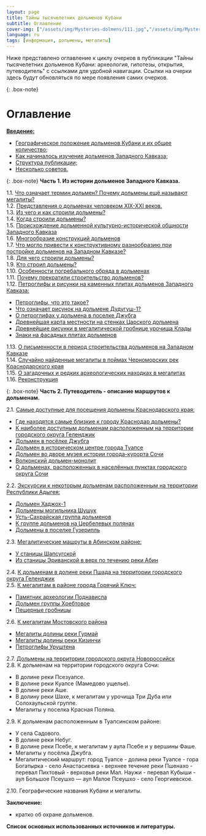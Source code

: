 ```yaml
---
layout: page
title: Тайны тысячелетних дольменов Кубани
subtitle: Оглавление
cover-img: ["/assets/img/Mysteries-dolmens/111.jpg","/assets/img/Mysteries-dolmens/222.jpg"]
language: ru
tags: [информация, дольмены, мегалиты]
---
```

Ниже представлено оглавление к циклу очерков в публикации "Тайны тысячелетних дольменов Кубани: археология, гипотезы, открытия, путеводитель" с ссылками для удобной навигации.
Ссылки на очерки здесь будут обновляться по мере появления самих очерков.

{: .box-note}
# Оглавление

[**Введение:**](https://viktor-dnk.github.io/mysteries-dolmens-intro/)  
- [Географическое положение дольменов Кубани и их общее количество;](https://viktor-dnk.github.io/mysteries-dolmens-intro/#%D0%B2%D0%B2%D0%B5%D0%B4%D0%B5%D0%BD%D0%B8%D0%B51)
- [Как начиналось изучение дольменов Западного Кавказа;](https://viktor-dnk.github.io/mysteries-dolmens-intro/#%D0%B2%D0%B2%D0%B5%D0%B4%D0%B5%D0%BD%D0%B8%D0%B52)
- [Структура публикации;](https://viktor-dnk.github.io/mysteries-dolmens-intro/#%D0%B2%D0%B2%D0%B5%D0%B4%D0%B5%D0%BD%D0%B8%D0%B53)
- [Несколько советов.](https://viktor-dnk.github.io/mysteries-dolmens-intro/#%D0%B2%D0%B2%D0%B5%D0%B4%D0%B5%D0%BD%D0%B8%D0%B54)

{: .box-note}
**<a name="ch1"></a>Часть 1. Из истории дольменов Западного Кавказа.**

1.1. [Что означает термин дольмен? Почему дольмены ещё называют мегалиты?](https://viktor-dnk.github.io/ch1p1/)  
1.2. [Представления о дольменах человеком ХIХ-ХХI веков.](https://viktor-dnk.github.io/ch1p2/)  
1.3. [Из чего и как строили дольмены?](https://viktor-dnk.github.io/ch1p3/)  
1.4. [Когда строили дольмены?](https://viktor-dnk.github.io/ch1p4/)  
1.5. [Происхождение дольменной культурно-исторической общности Западного Кавказа](https://viktor-dnk.github.io/ch1p5/)    
1.6. [Многообразие конструкций дольменов](https://viktor-dnk.github.io/ch1p6/)  
1.7. [Что могло привести к конструктивному разнообразию при постройке дольменов на Западном Кавказе?](https://viktor-dnk.github.io/ch1p7/)  
1.8. [Для чего строили дольмены?](https://viktor-dnk.github.io/ch1p8/)  
1.9. [Кто строил дольмены?](https://viktor-dnk.github.io/ch1p9/)  
1.10. [Особенности погребального обряда в дольменах](https://viktor-dnk.github.io/ch1p10/)  
1.11. [Почему прекратили строительство дольменов?](https://viktor-dnk.github.io/ch1p11/)  
1.12. [Петроглифы и рисунки на каменных плитах дольменов Западного Кавказа:](https://viktor-dnk.github.io/ch1p12/)  
- [Петроглифы, что это такое?](https://viktor-dnk.github.io/ch1p12/#petr1)  
- [Что означает рисунок на дольмене Дудугуш-1?](https://viktor-dnk.github.io/ch1p12/#petr2)  
- [О петроглифах у дольмена в поселке Джубга](https://viktor-dnk.github.io/ch1p12/#petr3)  
- [Древнейшая карта местности на стенках Царского дольмена](https://viktor-dnk.github.io/ch1p12/#petr4)  
- [Древнейшие рисунки в мегалитической гробнице урочища Клады](https://viktor-dnk.github.io/ch1p12/#petr5)  
- [Знаки на фасадных плитах дольменов](https://viktor-dnk.github.io/ch1p12/#petr6)  

1.13. [О письменности в период строительства дольменов на Западном Кавказе](https://viktor-dnk.github.io/ch1p13/)  
1.14. [Случайно найденные мегалиты в поймах Черноморских рек Краснодарского края](https://viktor-dnk.github.io/ch1p14/)  
1.15. [О загадочных и редких археологических находках в мегалитах](https://viktor-dnk.github.io/ch1p15/)  
1.16. [Реконструкция](https://viktor-dnk.github.io/ch1p16/)  

{: .box-note}
**<a name="ch2"></a>Часть 2. Путеводитель - описание маршрутов к дольменам.**

2.1. [Самые доступные для посещения дольмены Краснодарского края:](https://viktor-dnk.github.io/ch2p1/)  
- [Где находятся самые близкие к городу Краснодар дольмены?](https://viktor-dnk.github.io/ch2p1/#2-1-1)  
- [К наиболее доступным дольменам расположенным на территории городского округа Геленджик](https://viktor-dnk.github.io/ch2p1/#2-1-2)  
- [Дольмен в посёлке Джубга](https://viktor-dnk.github.io/ch2p1/#2-1-3)  
- [Дольмен в историческом центре города Туапсе](https://viktor-dnk.github.io/ch2p1/#2-1-4)  
- [Дольмен во дворе музея истории города-курорта Сочи](https://viktor-dnk.github.io/ch2p1/#2-1-5)  
- [Волконский дольмен-монолит](https://viktor-dnk.github.io/ch2p1/#2-1-6)  
- [О дольменах, расположенных в населённых пунктах городского округа Сочи](https://viktor-dnk.github.io/ch2p1/#2-1-7)  

2.2. [Экскурсии к некоторым дольменам расположенным на территории Республики Адыгея:](https://viktor-dnk.github.io/ch2p2/)  
- [Дольмен Хаджох-1](https://viktor-dnk.github.io/ch2p2/#2-2-1)  
- [Дольмены могильника Шушук](https://viktor-dnk.github.io/ch2p2/#2-2-5)  
- [Усть-Сахрайская группа дольменов](https://viktor-dnk.github.io/ch2p2/#2-2-2)  
- [К группе дольменов на Цербелевых полянах](https://viktor-dnk.github.io/ch2p2/#2-2-3)  
- [Дольмены в поселке Гузерипль](https://viktor-dnk.github.io/ch2p2/#2-2-4)  

2.3. [Мегалитические машруты в Абинском районе:](https://viktor-dnk.github.io/ch2p3/)  
- [У станицы Шапсугской](https://viktor-dnk.github.io/ch2p3/#2-3-1)  
- [Из станицы Эриванской в верх по течению реки Абин](https://viktor-dnk.github.io/ch2p3/#2-3-2)  

2.4. [К дольменам в долине реки Пшада на территории городского округа Геленджик](https://viktor-dnk.github.io/ch2p4/)  
2.5. [К мегалитам в районе города Горячий Ключ:](https://viktor-dnk.github.io/ch2p5/)  
- [Памятник археологии Поднависла](https://viktor-dnk.github.io/ch2p5/#2-5-1)  
- [Дольмен группы Хребтовое](https://viktor-dnk.github.io/ch2p5/#2-5-2)  
- [Пещерные гробницы](https://viktor-dnk.github.io/ch2p5/#2-5-3)  

2.6. [К мегалитам Мостовского района](https://viktor-dnk.github.io/ch2p6/)  
- [Мегалиты долины реки Гурмай](https://viktor-dnk.github.io/ch2p6/#2-6-1)  
- [Мегалиты долины реки Кизинчи](https://viktor-dnk.github.io/ch2p6/#2-6-2)  
- [Петроглифы Уруштена](https://viktor-dnk.github.io/ch2p6/#2-6-3)  

2.7. [Дольмены на территории городского округа Новороссийск](https://viktor-dnk.github.io/ch2p7/)  
2.8. К дольменам на территории городского округа Сочи:  
- В долине реки Псезуапсе.  
- В долине реки Куапсе (Мамедово ущелье).  
-  В долине реки Аше.  
- В долину реки Шахе, к мегалитам у урочища Три Дуба или Солохаульской группе.  
- Мегалиты у поселка Красная Поляна.  

2.9. К дольменам расположенным в Туапсинском районе:  
- У села Садового.  
- В долине реки Небуг.  
- В долине реки Псебе, к мегалитам у аула Псебе и у вершины Фаше.  
- Мегалиты у посёлка Джубга.  
- Мегалитический маршрут: город Туапсе - долина реки Туапсе - гора Богатырка - село Анастасиевка - верхнее течение реки Пшенахо - перевал Пихтовый - верховья реки Мал. Наужи - перевал Кубыши - аул Большое Псеушхо — аул Малое Псеушхо - село Георгиевское.  

2.10. Географические названия Кубани и мегалиты.

**Заключение:**  
- кратко об охране дольменов.  

**Список основных использованных источников и литературы.**
